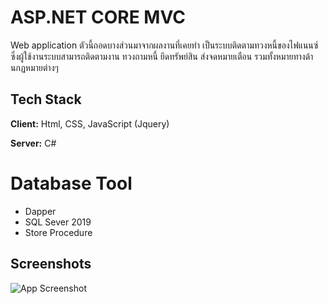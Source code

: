 # ASP.NET CORE MVC 
Web application ตัวนี้ถอดบางส่วนมาจากผลงานที่เคยทำ เป็นระบบติดตามทวงหนี้ของไฟแนนซ์ ซึ่งผู้ใช้งานระบบสามารถติดตามงาน ทวงถามหนี้ ยึดทรัพย์สิน ส่งจดหมายเตือน รวมทั้งหมายทางด้านกฏหมายต่างๆ
## Tech Stack

**Client:** Html, CSS, JavaScript (Jquery)

**Server:** C#

# Database Tool
- Dapper
- SQL Sever 2019
- Store Procedure

## Screenshots

![App Screenshot](https://via.placeholder.com/468x300?text=App+Screenshot+Here)
